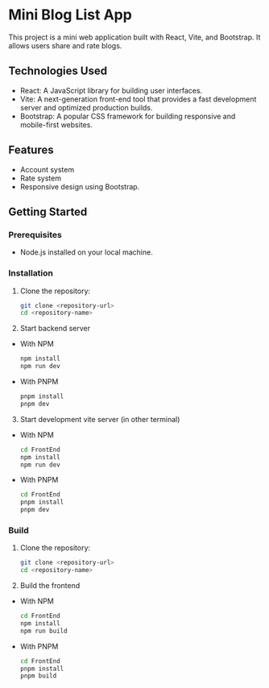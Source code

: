 # Mini Blog List App

This project is a mini web application built with React, Vite, and Bootstrap. It allows users share and rate blogs.

## Technologies Used

- React: A JavaScript library for building user interfaces.
- Vite: A next-generation front-end tool that provides a fast development server and optimized production builds.
- Bootstrap: A popular CSS framework for building responsive and mobile-first websites.

## Features

- Account system
- Rate system
- Responsive design using Bootstrap.

## Getting Started

### Prerequisites

- Node.js installed on your local machine.

### Installation

1. Clone the repository:

   ```bash
   git clone <repository-url>
   cd <repository-name>
2. Start backend server
- With NPM

   ```bash
   npm install
   npm run dev
- With PNPM

   ```bash
   pnpm install
   pnpm dev
3. Start development vite server (in other terminal)
- With NPM

   ```bash
   cd FrontEnd
   npm install
   npm run dev
- With PNPM

   ```bash
   cd FrontEnd
   pnpm install
   pnpm dev

### Build

1. Clone the repository:
   
   ```bash
   git clone <repository-url>
   cd <repository-name>
2. Build the frontend
- With NPM

   ```bash
   cd FrontEnd
   npm install
   npm run build
- With PNPM

   ```bash
   cd FrontEnd
   pnpm install
   pnpm build
